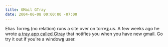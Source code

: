 ```yaml
---
title: GMail GTray
date: 2004-06-08 00:00:00 -07:00
---
```


<p>
Elias Torre<strong style="text-decoration:underline">s</strong> (no relation) runs a site over on torre<strong style="text-decoration:underline">z</strong>.us. A few weeks ago he wrote <a href="http://torrez.us/archives/2004/05/23/000272.html">a tray app called Gtray</a> that notifies you when you have new gmail. Go try it out if you're a window<strong style="text-decoration:underline">s</strong> user.
</p>
